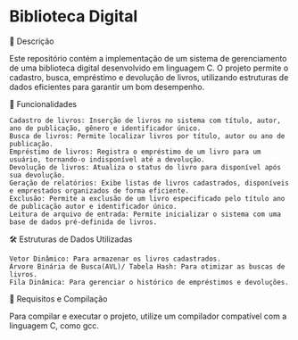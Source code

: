  #  Biblioteca Digital 
 📖 Descrição

Este repositório contém a implementação de um sistema de gerenciamento de uma biblioteca digital desenvolvido em linguagem C. O projeto permite o cadastro, busca, empréstimo e devolução de livros, utilizando estruturas de dados eficientes para garantir um bom desempenho.

🚀 Funcionalidades

    Cadastro de livros: Inserção de livros no sistema com título, autor, ano de publicação, gênero e identificador único.
    Busca de livros: Permite localizar livros por título, autor ou ano de publicação.
    Empréstimo de livros: Registra o empréstimo de um livro para um usuário, tornando-o indisponível até a devolução.
    Devolução de livros: Atualiza o status do livro para disponível após sua devolução.
    Geração de relatórios: Exibe listas de livros cadastrados, disponíveis e emprestados organizados de forma eficiente.
    Exclusão: Permite a exclusão de um livro especificado pelo título ano de publicação autor e identificador único.
    Leitura de arquivo de entrada: Permite inicializar o sistema com uma base de dados pré-definida de livros.
   

🛠️ Estruturas de Dados Utilizadas

    Vetor Dinâmico: Para armazenar os livros cadastrados.
    Árvore Binária de Busca(AVL)/ Tabela Hash: Para otimizar as buscas de livros.
    Fila Dinâmica: Para gerenciar o histórico de empréstimos e devoluções.

💾 Requisitos e Compilação

Para compilar e executar o projeto, utilize um compilador compatível com a linguagem C, como gcc.
